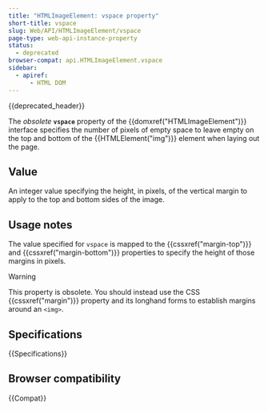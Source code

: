 ```yaml
---
title: "HTMLImageElement: vspace property"
short-title: vspace
slug: Web/API/HTMLImageElement/vspace
page-type: web-api-instance-property
status:
  - deprecated
browser-compat: api.HTMLImageElement.vspace
sidebar:
  - apiref:
      - HTML DOM
---
```


{{deprecated_header}}

The _obsolete_ **`vspace`** property of the
{{domxref("HTMLImageElement")}} interface specifies the number of pixels of empty space
to leave empty on the top and bottom of the {{HTMLElement("img")}} element when laying
out the page.

## Value

An integer value specifying the height, in pixels, of the vertical margin to apply to
the top and bottom sides of the image.

## Usage notes

The value specified for `vspace` is mapped to the {{cssxref("margin-top")}}
and {{cssxref("margin-bottom")}} properties to specify the height of those margins in
pixels.

> [!WARNING]
> This property is obsolete. You should instead use the CSS
> {{cssxref("margin")}} property and its longhand forms to establish margins around
> an `<img>`.

## Specifications

{{Specifications}}

## Browser compatibility

{{Compat}}
